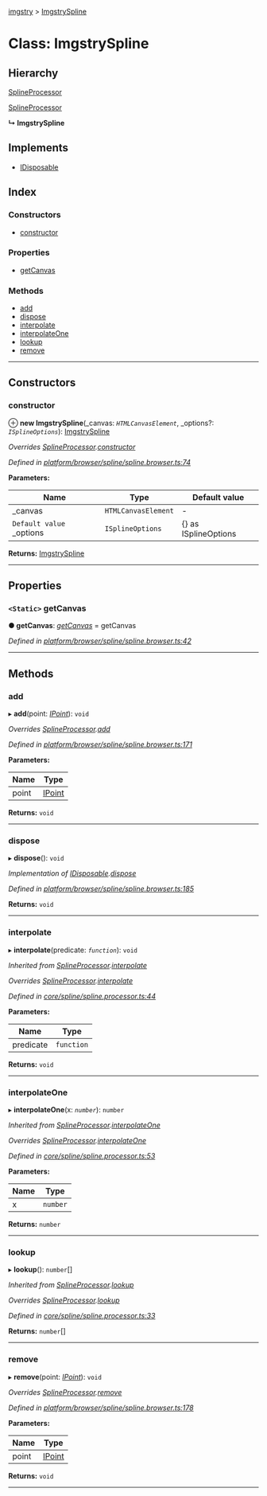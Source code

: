 [imgstry](../README.md) > [ImgstrySpline](../classes/imgstryspline.md)

# Class: ImgstrySpline

## Hierarchy

 [SplineProcessor](splineprocessor.md)

 [SplineProcessor](splineprocessor.md)

**↳ ImgstrySpline**

## Implements

* [IDisposable](../interfaces/idisposable.md)

## Index

### Constructors

* [constructor](imgstryspline.md#constructor)

### Properties

* [getCanvas](imgstryspline.md#getcanvas)

### Methods

* [add](imgstryspline.md#add)
* [dispose](imgstryspline.md#dispose)
* [interpolate](imgstryspline.md#interpolate)
* [interpolateOne](imgstryspline.md#interpolateone)
* [lookup](imgstryspline.md#lookup)
* [remove](imgstryspline.md#remove)

---

## Constructors

<a id="constructor"></a>

###  constructor

⊕ **new ImgstrySpline**(_canvas: *`HTMLCanvasElement`*, _options?: *`ISplineOptions`*): [ImgstrySpline](imgstryspline.md)

*Overrides [SplineProcessor](splineprocessor.md).[constructor](splineprocessor.md#constructor)*

*Defined in [platform/browser/spline/spline.browser.ts:74](https://github.com/visual-cortex/imgstry/blob/master/source/platform/browser/spline/spline.browser.ts#L74)*

**Parameters:**

| Name | Type | Default value |
| ------ | ------ | ------ |
| _canvas | `HTMLCanvasElement` | - |
| `Default value` _options | `ISplineOptions` |  {} as ISplineOptions |

**Returns:** [ImgstrySpline](imgstryspline.md)

___

## Properties

<a id="getcanvas"></a>

### `<Static>` getCanvas

**● getCanvas**: *[getCanvas]()* =  getCanvas

*Defined in [platform/browser/spline/spline.browser.ts:42](https://github.com/visual-cortex/imgstry/blob/master/source/platform/browser/spline/spline.browser.ts#L42)*

___

## Methods

<a id="add"></a>

###  add

▸ **add**(point: *[IPoint](../interfaces/ipoint.md)*): `void`

*Overrides [SplineProcessor](splineprocessor.md).[add](splineprocessor.md#add)*

*Defined in [platform/browser/spline/spline.browser.ts:171](https://github.com/visual-cortex/imgstry/blob/master/source/platform/browser/spline/spline.browser.ts#L171)*

**Parameters:**

| Name | Type |
| ------ | ------ |
| point | [IPoint](../interfaces/ipoint.md) |

**Returns:** `void`

___
<a id="dispose"></a>

###  dispose

▸ **dispose**(): `void`

*Implementation of [IDisposable](../interfaces/idisposable.md).[dispose](../interfaces/idisposable.md#dispose)*

*Defined in [platform/browser/spline/spline.browser.ts:185](https://github.com/visual-cortex/imgstry/blob/master/source/platform/browser/spline/spline.browser.ts#L185)*

**Returns:** `void`

___
<a id="interpolate"></a>

###  interpolate

▸ **interpolate**(predicate: *`function`*): `void`

*Inherited from [SplineProcessor](splineprocessor.md).[interpolate](splineprocessor.md#interpolate)*

*Overrides [SplineProcessor](splineprocessor.md).[interpolate](splineprocessor.md#interpolate)*

*Defined in [core/spline/spline.processor.ts:44](https://github.com/visual-cortex/imgstry/blob/master/source/core/spline/spline.processor.ts#L44)*

**Parameters:**

| Name | Type |
| ------ | ------ |
| predicate | `function` |

**Returns:** `void`

___
<a id="interpolateone"></a>

###  interpolateOne

▸ **interpolateOne**(x: *`number`*): `number`

*Inherited from [SplineProcessor](splineprocessor.md).[interpolateOne](splineprocessor.md#interpolateone)*

*Overrides [SplineProcessor](splineprocessor.md).[interpolateOne](splineprocessor.md#interpolateone)*

*Defined in [core/spline/spline.processor.ts:53](https://github.com/visual-cortex/imgstry/blob/master/source/core/spline/spline.processor.ts#L53)*

**Parameters:**

| Name | Type |
| ------ | ------ |
| x | `number` |

**Returns:** `number`

___
<a id="lookup"></a>

###  lookup

▸ **lookup**(): `number`[]

*Inherited from [SplineProcessor](splineprocessor.md).[lookup](splineprocessor.md#lookup)*

*Overrides [SplineProcessor](splineprocessor.md).[lookup](splineprocessor.md#lookup)*

*Defined in [core/spline/spline.processor.ts:33](https://github.com/visual-cortex/imgstry/blob/master/source/core/spline/spline.processor.ts#L33)*

**Returns:** `number`[]

___
<a id="remove"></a>

###  remove

▸ **remove**(point: *[IPoint](../interfaces/ipoint.md)*): `void`

*Overrides [SplineProcessor](splineprocessor.md).[remove](splineprocessor.md#remove)*

*Defined in [platform/browser/spline/spline.browser.ts:178](https://github.com/visual-cortex/imgstry/blob/master/source/platform/browser/spline/spline.browser.ts#L178)*

**Parameters:**

| Name | Type |
| ------ | ------ |
| point | [IPoint](../interfaces/ipoint.md) |

**Returns:** `void`

___

